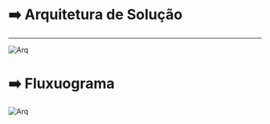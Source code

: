 
# :arrow_right: Arquitetura de Solução
***
![Arq](https://imgur.com/ZoSu771.jpeg)

# :arrow_right: Fluxuograma
![Arq](https://imgur.com/tLdwwoi.jpeg)

